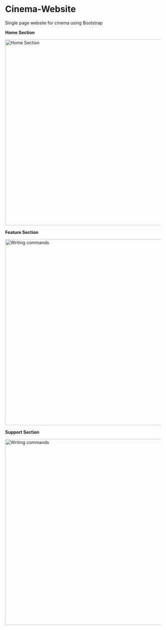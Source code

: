 # Cinema-Website

Single page website for cinema using Bootstrap

<strong>Home Section</strong>

<img src="http://s33.postimg.org/vq6p1z919/homepage.png" alt="Home Section" width="800" height="600"/>

<strong>Feature Section</strong>

<img src="http://s33.postimg.org/xs76g870e/featurepage.jpg" alt="Writing commands" width="800" height="600"/>

<strong>Support Section</strong>

<img src="http://s33.postimg.org/5kffzfsla/supportpage.jpg" alt="Writing commands" width="800" height="600"/>
